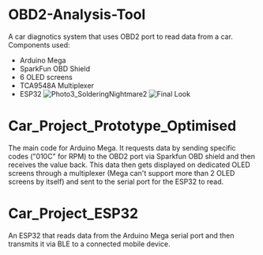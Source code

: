 # OBD2-Analysis-Tool
A car diagnotics system that uses OBD2 port to read data from a car.
Components used:
  - Arduino Mega
  - SparkFun OBD Shield
  - 6 OLED screens
  - TCA9548A Multiplexer
  - ESP32
![Photo3_SolderingNightmare2](https://github.com/user-attachments/assets/c28ccbc4-6efb-4b7c-ad46-54433d03946d)
![Final Look](https://github.com/user-attachments/assets/cd5a17ae-caa3-4034-8165-2d737e84ebab)

# Car_Project_Prototype_Optimised
The main code for Arduino Mega. It requests data by sending specific codes ("010C" for RPM) to the OBD2 port via Sparkfun OBD shield and then receives the value back. This data then gets displayed on dedicated OLED screens through a multiplexer (Mega can't support more than 2 OLED screens by itself) and sent to the serial port for the ESP32 to read. 

# Car_Project_ESP32 
An ESP32 that reads data from the Arduino Mega serial port and then transmits it via BLE to a connected mobile device. 
